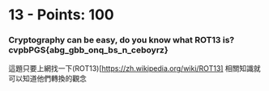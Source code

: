  # 13 - Points: 100
 
 ### Cryptography can be easy, do you know what ROT13 is? cvpbPGS{abg_gbb_onq_bs_n_ceboyrz}

這題只要上網找一下(ROT13)[https://zh.wikipedia.org/wiki/ROT13] 相關知識就可以知道他們轉換的觀念
